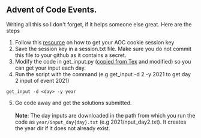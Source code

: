 ## Advent of Code Events.
Writing all this so I don't forget, if it helps someone else great. Here are the steps
1. Follow this [resource](https://github.com/wimglenn/advent-of-code-wim/issues/1) on how  to get your AOC cookie session key
2. Save the session key in a session.txt file. Make sure you do not commit this file to your github as it contains a secret. 
3. Modify the code in get_input.py ([copied from Tex](https://github.com/coreone/aoc-2021/blob/main/get.py) and modified) so you can get your input each day. 
4. Run the script with the command (e.g get_input -d 2 -y 2021 to get day 2 input of event 2021)
``` 
get_input -d <day> -y year
```
5. Go code away and get the solutions submitted.\
\
**Note**: The day inputs are downloaded in the path from which you run the code as `year/input_day{day}.txt` (e.g 2021/nput_day2.txt). It creates the year dir if it does not already exist.

